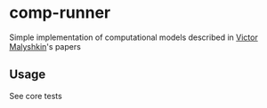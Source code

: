 # comp-runner

Simple implementation of computational models described in [Victor Malyshkin](http://ssd.sscc.ru/en/users/malyshkin)'s papers

## Usage

See core tests
